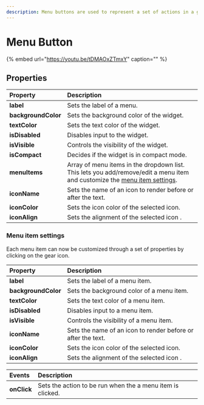 ```yaml
---
description: Menu buttons are used to represent a set of actions in a group.
---
```


# Menu Button

{% embed url="https://youtu.be/tDMAOxZTmxY" caption="" %}

## Properties

| Property | Description |
| :--- | :--- |
| **label** | Sets the label of a menu. |
| **backgroundColor** | Sets the background color of the widget. |
| **textColor** | Sets the text color of the widget. |
| **isDisabled** | Disables input to the widget. |
| **isVisible** | Controls the visibility of the widget. |
| **isCompact** | Decides if the widget is in compact mode. |
| **menuItems** | Array of menu items in the dropdown list. This lets you add/remove/edit a menu item and customize the [menu item settings](https://docs.appsmith.com/widget-reference/menu-button#menu-item-settings). |
| **iconName** | Sets the name of an icon to render before or after the text. |
| **iconColor** | Sets the icon color of the selected icon. |
| **iconAlign** | Sets the alignment of the selected icon . |

### Menu item settings

Each menu item can now be customized through a set of properties by clicking on the gear icon.

| Property | Description |
| :--- | :--- |
| **label** | Sets the label of a menu item. |
| **backgroundColor** | Sets the background color of a menu item. |
| **textColor** | Sets the text color of a menu item. |
| **isDisabled** | Disables input to a menu item. |
| **isVisible** | Controls the visibility of a menu item. |
| **iconName** | Sets the name of an icon to render before or after the text. |
| **iconColor** | Sets the icon color of the selected icon. |
| **iconAlign** | Sets the alignment of the selected icon . |

| Events | Description |
| :--- | :--- |
| **onClick** | Sets the action to be run when the a menu item is clicked. |

